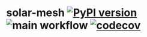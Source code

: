 # solar-mesh [![PyPI version](https://badge.fury.io/py/solar-mesh.svg)](https://badge.fury.io/py/solar-mesh) ![main workflow](https://github.com/akolk/solar-mesh/actions/workflows/docker-publish.yaml/badge.svg) [![codecov](https://codecov.io/gh/akolk/solar-mesg/branch/main/graph/badge.svg?token=TOI17GOA2O)](https://codecov.io/gh/akolk/solar-mesh)
